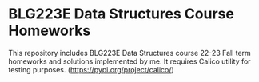 # BLG223E Data Structures Course Homeworks

This repository includes BLG223E Data Structures course 22-23 Fall term homeworks and solutions implemented by me. It requires Calico utility for testing purposes. (https://pypi.org/project/calico/)
